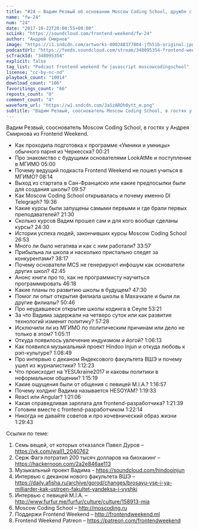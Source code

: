 ```yaml
---
title: "#24 – Вадим Резвый об основании Moscow Coding School, дружбе с президентами, рэпе и индуизме"
name: "fw-24"
num: "24"
date: "2017-10-22T20:00:55+00:00"
scLink: "https://soundcloud.com/frontend-weekend/fw-24"
author: "Андрей Смирнов"
image: "https://i1.sndcdn.com/artworks-000248377804-jfh51b-original.jpg"
podcastUrl: "https://feeds.soundcloud.com/stream/348095354-frontend-weekend-fw-24.m4a"
scTrackId: "348095354"
explicit: false
tag_list: "Podcast frontend weekend fw javascript moscowcodingschool"
license: "cc-by-nc-nd"
playback_count: "10014"
download_count: "106"
favoritings_count: "66"
reposts_count: "8"
comment_count: "4"
waveform_url: "https://w1.sndcdn.com/JaSzAROh0ytt_m.png"
subtitle: "Вадим Резвый, сооснователь Moscow Coding School, в гостях у Андрея Смирнова из Frontend Weekend."
---
```


Вадим Резвый, сооснователь Moscow Coding School, в гостях у Андрея Смирнова из Frontend Weekend.

- Как проходила подготовка к программе «Умники и умницы» обычного парня из Черкесска? <timecode sec="21">00:21</timecode>
- Про знакомство с будущими основателями LookAtMe и поступление в МГИМО <timecode sec="300">05:00</timecode>
- Почему ведущий подкаста Frontend Weekend не пошел учиться в МГИМО? <timecode sec="494">08:14</timecode>
- Выход из стартапа в Сан-Франциско или какие предпосылки были для создания школы? <timecode sec="597">09:57</timecode>
- Как Moscow Coding School открывалась и почему именно DI Telegraph? <timecode sec="1176">19:36</timecode>
- Какие курсы были запущены самыми первыми и где брали первых преподавателей? <timecode sec="1290">21:30</timecode>
- Сколько курсов Вадим прошел сам и для кого вообще сделаны курсы? <timecode sec="1470">24:30</timecode>
- Истории успеха людей, закончивших курсы Moscow Coding School <timecode sec="1613">26:53</timecode>
- Много ли было негатива и как с ним работали? <timecode sec="2037">33:57</timecode>
- Прибыльна ли школа и насколько пристально следят за конкурентами? <timecode sec="2297">38:17</timecode>
- Почему основатели MCS не генерируют инфошум как основатели других школ? <timecode sec="2565">42:45</timecode>
- Анонс книги про то, как не программисту научиться программировать <timecode sec="2778">46:18</timecode>
- Какие планы по развитию школы в будущем? <timecode sec="2850">47:30</timecode>
- Помог ли опыт открытия филиала школы в Махачкале и были ли другие филиалы? <timecode sec="3046">50:46</timecode>
- Про неудавшееся открытие школы кодинга в Сеуле <timecode sec="3201">53:21</timecode>
- За что Вадима задержали на четверо суток или как развитие технологий изменит политику? <timecode sec="3448">57:28</timecode>
- Исключили ли из МГИМО по политическим причинам или дело не только в этом? <timecode sec="3911">1:05:11</timecode>
- Откуда появилось увлечение индуизмом и йогой? <timecode sec="3973">1:06:13</timecode>
- Как появился музыкальный проект Hindoo Injun и откуда любовь к рэп-культуре? <timecode sec="4129">1:08:49</timecode>
- Про интервью с деканом Яндексового факультета ВШЭ и почему ушел из журналистики? <timecode sec="4343">1:12:23</timecode>
- Что происходит на YESUkraine2017 и каковы политики в неформальном общении? <timecode sec="4519">1:15:19</timecode>
- Какие ощущения были от общения с певицей M.I.A.? <timecode sec="4617">1:16:57</timecode>
- Почему холдинг Вадима называется HESOYAM? <timecode sec="4773">1:19:33</timecode>
- React или Angular? <timecode sec="4866">1:21:06</timecode>
- Какая справедливая зарплата для frontend-разработчика? <timecode sec="4899">1:21:39</timecode>
- Готовим вместе с frontend-разработчиком <timecode sec="4934">1:22:14</timecode>
- Никогда не давайте советов и про кочевнический образ жизни <timecode sec="5383">1:29:43</timecode>

Ссылки по теме:

1. Семь вещей, от которых отказался Павел Дуров – <https://vk.com/wall1_2040762>
2. Серж Фагэ потратил 200 тысяч долларов на биохакинг – <https://hackernoon.com/2a2e846ae113>
3. Музыкальный проект Вадима – <https://soundcloud.com/hindooinjun>
4. Интервью с деканом нового факультета ВШЭ – <https://daily.afisha.ru/archive/gorod/changes/brosayu-vse-i-ya-milliarder-kak-ustroen-fakultet-yandeksa-i-vyshki>
5. Интервью с певицей M.I.A. – <http://www.furfur.me/furfur/culture/culture/158913-mia>
6. Moscow Coding School – <http://moscoding.ru>
7. Поддержи Frontend Weekend – <http://frontendweekend.ml>
8. Frontend Weekend Patreon – <https://patreon.com/frontendweekend>
